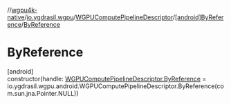//[wgpu4k-native](../../../../index.md)/[io.ygdrasil.wgpu](../../index.md)/[WGPUComputePipelineDescriptor](../index.md)/[[android]ByReference](index.md)/[ByReference](-by-reference.md)

# ByReference

[android]\
constructor(handle: [WGPUComputePipelineDescriptor.ByReference](../../../io.ygdrasil.wgpu.android/-w-g-p-u-compute-pipeline-descriptor/-by-reference/index.md) = io.ygdrasil.wgpu.android.WGPUComputePipelineDescriptor.ByReference(com.sun.jna.Pointer.NULL))